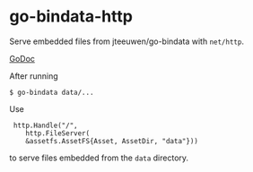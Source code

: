 go-bindata-http
===============

Serve embedded files from jteeuwen/go-bindata with `net/http`.

[GoDoc](http://godoc.org/github.com/elazarl/go-bindata-assetfs)

After running

    $ go-bindata data/...

Use

     http.Handle("/",
        http.FileServer(
        &assetfs.AssetFS{Asset, AssetDir, "data"}))

to serve files embedded from the `data` directory.
